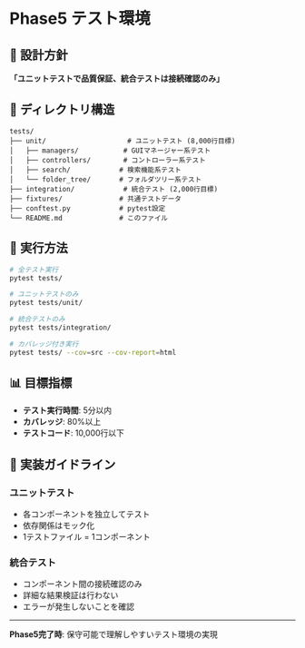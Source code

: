 # Phase5 テスト環境

## 🎯 設計方針

**「ユニットテストで品質保証、統合テストは接続確認のみ」**

## 📁 ディレクトリ構造

```
tests/
├── unit/                    # ユニットテスト (8,000行目標)
│   ├── managers/           # GUIマネージャー系テスト
│   ├── controllers/        # コントローラー系テスト
│   ├── search/            # 検索機能系テスト
│   └── folder_tree/       # フォルダツリー系テスト
├── integration/            # 統合テスト (2,000行目標)
├── fixtures/              # 共通テストデータ
├── conftest.py            # pytest設定
└── README.md              # このファイル
```

## 🚀 実行方法

```bash
# 全テスト実行
pytest tests/

# ユニットテストのみ
pytest tests/unit/

# 統合テストのみ  
pytest tests/integration/

# カバレッジ付き実行
pytest tests/ --cov=src --cov-report=html
```

## 📊 目標指標

- **テスト実行時間**: 5分以内
- **カバレッジ**: 80%以上
- **テストコード**: 10,000行以下

## 📝 実装ガイドライン

### ユニットテスト
- 各コンポーネントを独立してテスト
- 依存関係はモック化
- 1テストファイル = 1コンポーネント

### 統合テスト
- コンポーネント間の接続確認のみ
- 詳細な結果検証は行わない
- エラーが発生しないことを確認

---

**Phase5完了時**: 保守可能で理解しやすいテスト環境の実現